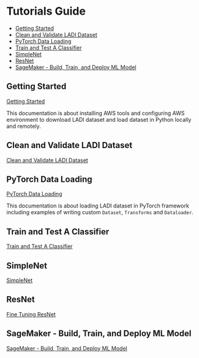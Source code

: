 # Tutorials Guide
- [Getting Started](#getting-started)
- [Clean and Validate LADI Dataset](#clean-and-validate-ladi-dataset)
- [PyTorch Data Loading](#pytorch-data-loading)
- [Train and Test A Classifier](#train-and-test-a-classifier)
- [SimpleNet](#simplenet)
- [ResNet](#resnet)
- [SageMaker - Build, Train, and Deploy ML Model](#sagemaker-build-train-and-deploy-ml-model)
 
## Getting Started
[Getting Started](https://github.com/NaeRong/DS440_Capstone/blob/master/Tutorials/Getting%20Started.md) 

This documentation is about installing AWS tools and configuring AWS environment to download LADI dataset and load dataset in Python locally and remotely.

## Clean and Validate LADI Dataset
[Clean and Validate LADI Dataset](https://github.com/NaeRong/DS440_Capstone/blob/master/Tutorials/Clean%20and%20Validate%20LADI%20Dataset.md)

## PyTorch Data Loading
[PyTorch Data Loading](https://github.com/NaeRong/DS440_Capstone/blob/master/Tutorials/Pytorch%20Data%20Load.md) 

This documentation is about loading LADI dataset in PyTorch framework including examples of writing custom `Dataset`, `Transforms` and `Dataloader`.

## Train and Test A Classifier
[Train and Test A Classifier](https://github.com/NaeRong/DS440_Capstone/blob/master/Tutorials/Train%20and%20Test%20A%20Classifier.md)

## SimpleNet
[SimpleNet](Tutorials/SimpleNet.md)

## ResNet
[Fine Tuning ResNet](Tutorials/Fine%20Tuning%20ResNet.md)

## SageMaker - Build, Train, and Deploy ML Model
[SageMaker - Build, Train, and Deploy ML Model](Tutorials/SageMaker%20-%20Build,%20Train,%20and%20Deploy%20ML%20Model.md)
